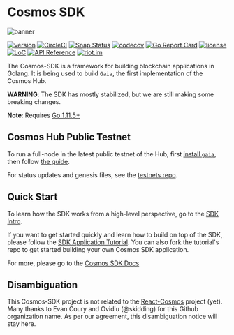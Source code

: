 # Cosmos SDK
![banner](docs/cosmos-sdk-image.png)

[![version](https://img.shields.io/github/tag/cosmos/cosmos-sdk.svg)](https://github.com/cosmos/cosmos-sdk/releases/latest)
[![CircleCI](https://circleci.com/gh/cosmos/cosmos-sdk/tree/master.svg?style=shield)](https://circleci.com/gh/cosmos/cosmos-sdk/tree/master)
[![Snap Status](https://build.snapcraft.io/badge/cosmos/cosmos-sdk.svg)](https://build.snapcraft.io/user/cosmos/cosmos-sdk)
[![codecov](https://codecov.io/gh/cosmos/cosmos-sdk/branch/master/graph/badge.svg)](https://codecov.io/gh/cosmos/cosmos-sdk)
[![Go Report Card](https://goreportcard.com/badge/github.com/cosmos/cosmos-sdk)](https://goreportcard.com/report/github.com/cosmos/cosmos-sdk)
[![license](https://img.shields.io/github/license/cosmos/cosmos-sdk.svg)](https://github.com/cosmos/cosmos-sdk/blob/master/LICENSE)
[![LoC](https://tokei.rs/b1/github/cosmos/cosmos-sdk)](https://github.com/cosmos/cosmos-sdk)
[![API Reference](https://godoc.org/github.com/cosmos/cosmos-sdk?status.svg
)](https://godoc.org/github.com/cosmos/cosmos-sdk)
[![riot.im](https://img.shields.io/badge/riot.im-JOIN%20CHAT-green.svg)](https://riot.im/app/#/room/#cosmos-sdk:matrix.org)

The Cosmos-SDK is a framework for building blockchain applications in Golang.
It is being used to build `Gaia`, the first implementation of the Cosmos Hub.

**WARNING**: The SDK has mostly stabilized, but we are still making some
breaking changes.

**Note**: Requires [Go 1.11.5+](https://golang.org/dl/)

## Cosmos Hub Public Testnet

To run a full-node in the latest public testnet of the Hub, first [install `gaia`](./docs/gaia/installation.md), then follow [the guide](./docs/gaia/join-testnet.md).

For status updates and genesis files, see the
[testnets repo](https://github.com/cosmos/testnets).


## Quick Start

To learn how the SDK works from a high-level perspective, go to the [SDK Intro](./docs/intro/README.md).

If you want to get started quickly and learn how to build on top of the SDK, please follow the [SDK Application Tutorial](https://github.com/cosmos/sdk-application-tutorial). You can also fork the tutorial's repo to get started building your own Cosmos SDK application.

For more, please go to the [Cosmos SDK Docs](./docs/README.md)

## Disambiguation

This Cosmos-SDK project is not related to the [React-Cosmos](https://github.com/react-cosmos/react-cosmos) project (yet). Many thanks to Evan Coury and Ovidiu (@skidding) for this Github organization name. As per our agreement, this disambiguation notice will stay here.
